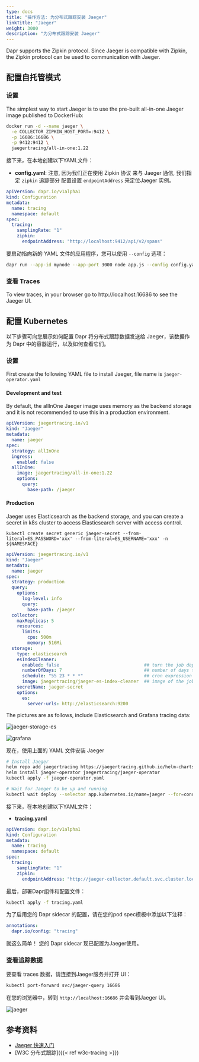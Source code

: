 ```yaml
---
type: docs
title: "操作方法: 为分布式跟踪安装 Jaeger"
linkTitle: "Jaeger"
weight: 3000
description: "为分布式跟踪安装 Jaeger"
---
```


Dapr supports the Zipkin protocol. Since Jaeger is compatible with Zipkin, the Zipkin protocol can be used to communication with Jaeger.

## 配置自托管模式

### 设置

The simplest way to start Jaeger is to use the pre-built all-in-one Jaeger image published to DockerHub:

```bash
docker run -d --name jaeger \
  -e COLLECTOR_ZIPKIN_HOST_PORT=:9412 \
  -p 16686:16686 \
  -p 9412:9412 \
  jaegertracing/all-in-one:1.22
```


接下来，在本地创建以下YAML文件：

* **config.yaml**: 注意, 因为我们正在使用 Zipkin 协议 来与 Jaeger 通信, 我们指定 `zipkin` 追踪部分 配置设置 `endpointAddress` 来定位Jaeger 实例。

```yaml
apiVersion: dapr.io/v1alpha1
kind: Configuration
metadata:
  name: tracing
  namespace: default
spec:
  tracing:
    samplingRate: "1"
    zipkin:
      endpointAddress: "http://localhost:9412/api/v2/spans"
```

要启动指向新的 YAML 文件的应用程序，您可以使用 `--config` 选项：

```bash
dapr run --app-id mynode --app-port 3000 node app.js --config config.yaml
```

### 查看 Traces
To view traces, in your browser go to http://localhost:16686 to see the Jaeger UI.

## 配置 Kubernetes
以下步骤可向您展示如何配置 Dapr 将分布式跟踪数据发送给 Jaeger，该数据作为 Dapr 中的容器运行，以及如何查看它们。

### 设置

First create the following YAML file to install Jaeger, file name is `jaeger-operator.yaml`

#### Development and test

By default, the allInOne Jaeger image uses memory as the backend storage and it is not recommended to use this in a production environment.

```yaml
apiVersion: jaegertracing.io/v1
kind: "Jaeger"
metadata:
  name: jaeger
spec:
  strategy: allInOne
  ingress:
    enabled: false
  allInOne:
    image: jaegertracing/all-in-one:1.22
    options:
      query:
        base-path: /jaeger
```

#### Production
Jaeger uses Elasticsearch as the backend storage, and you can create a secret in k8s cluster to access Elasticsearch server with access control.


```shell
kubectl create secret generic jaeger-secret --from-literal=ES_PASSWORD='xxx' --from-literal=ES_USERNAME='xxx' -n ${NAMESPACE}
```

```yaml
apiVersion: jaegertracing.io/v1
kind: "Jaeger"
metadata:
  name: jaeger
spec:
  strategy: production
  query:
    options:
      log-level: info
      query:
        base-path: /jaeger
  collector:
    maxReplicas: 5
    resources:
      limits:
        cpu: 500m
        memory: 516Mi
  storage:
    type: elasticsearch
    esIndexCleaner:
      enabled: false                                ## turn the job deployment on and off
      numberOfDays: 7                               ## number of days to wait before deleting a record
      schedule: "55 23 * * *"                       ## cron expression for it to run
      image: jaegertracing/jaeger-es-index-cleaner  ## image of the job
    secretName: jaeger-secret
    options:
      es:
        server-urls: http://elasticsearch:9200
```

The pictures are as follows, include Elasticsearch and Grafana tracing data:

![jaeger-storage-es](/images/jaeger_storage_elasticsearch.png)

![grafana](/images/jaeger_grafana.png)


现在，使用上面的 YAML 文件安装 Jaeger

```bash
# Install Jaeger
helm repo add jaegertracing https://jaegertracing.github.io/helm-charts
helm install jaeger-operator jaegertracing/jaeger-operator
kubectl apply -f jaeger-operator.yaml

# Wait for Jaeger to be up and running
kubectl wait deploy --selector app.kubernetes.io/name=jaeger --for=condition=available
```

接下来，在本地创建以下YAML文件：

* **tracing.yaml**

```yaml
apiVersion: dapr.io/v1alpha1
kind: Configuration
metadata:
  name: tracing
  namespace: default
spec:
  tracing:
    samplingRate: "1"
    zipkin:
      endpointAddress: "http://jaeger-collector.default.svc.cluster.local:9411/api/v2/spans"
```

最后，部署Dapr组件和配置文件：

```bash
kubectl apply -f tracing.yaml
```

为了启用您的 Dapr sidecar 的配置，请在您的pod spec模板中添加以下注释：

```yml
annotations:
  dapr.io/config: "tracing"
```

就这么简单！ 您的 Dapr sidecar 现已配置为Jaeger使用。

### 查看追踪数据

要查看 traces 数据，请连接到Jaeger服务并打开 UI：

```bash
kubectl port-forward svc/jaeger-query 16686
```

在您的浏览器中，转到 `http://localhost:16686` 并会看到Jaeger UI。

![jaeger](/images/jaeger_ui.png)

## 参考资料
- [Jaeger 快速入门](https://www.jaegertracing.io/docs/1.21/getting-started/#all-in-one)
- [W3C 分布式跟踪]({{< ref w3c-tracing >}})
